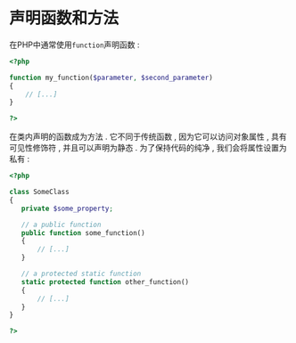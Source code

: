 # 声明函数和方法

在PHP中通常使用`function`声明函数 :

```php
<?php

function my_function($parameter, $second_parameter)
{
    // [...]
}

?>
```

在类内声明的函数成为方法 . 它不同于传统函数 , 因为它可以访问对象属性 , 具有可见性修饰符 , 并且可以声明为静态 . 为了保持代码的纯净 , 我们会将属性设置为私有 :

```php
<?php

class SomeClass
{
   private $some_property;

   // a public function
   public function some_function()
   {
       // [...]
   }

   // a protected static function
   static protected function other_function()
   {
       // [...]
   }
}

?>
```



